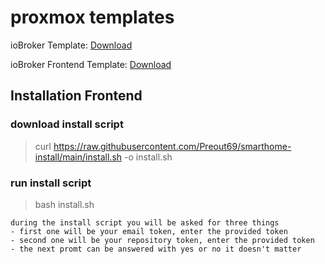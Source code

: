 # proxmox templates

ioBroker Template: [Download](https://drive.google.com/file/d/1bjuP-oozeu1Ob8Qwi89U-a4Lx40ArWiV/view?usp=drive_link)

ioBroker Frontend Template: [Download](https://drive.google.com/file/d/1TxPuHco2-IK-2S0GtbxQCz-ub5eRXXBZ/view?usp=drive_link)

## Installation Frontend

### download install script
> curl https://raw.githubusercontent.com/Preout69/smarthome-install/main/install.sh -o install.sh
### run install script
> bash install.sh

    during the install script you will be asked for three things
    - first one will be your email token, enter the provided token
    - second one will be your repository token, enter the provided token
    - the next promt can be answered with yes or no it doesn't matter

